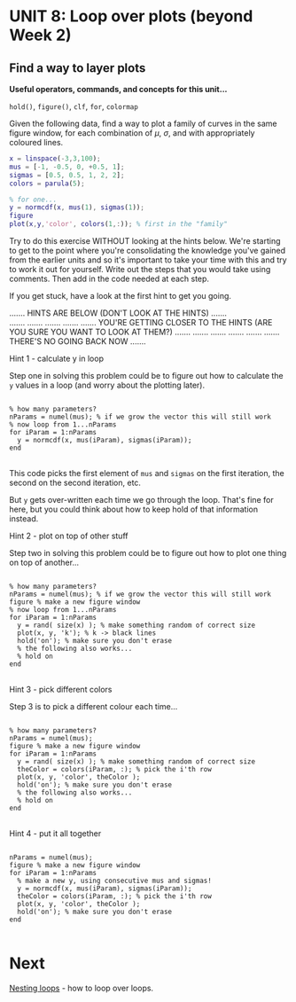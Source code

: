 # UNIT 8: Loop over plots (beyond Week 2)

## Find a way to layer plots

**Useful operators, commands, and concepts for this unit...**

``hold()``, ``figure()``, ``clf``, ``for``, ``colormap``

Given the following data, find a way to plot a family of curves in the same figure window, for each combination of $\mu$, $\sigma$, and with appropriately coloured lines.

```matlab
x = linspace(-3,3,100);
mus = [-1, -0.5, 0, +0.5, 1];
sigmas = [0.5, 0.5, 1, 2, 2];
colors = parula(5);

% for one...
y = normcdf(x, mus(1), sigmas(1));
figure
plot(x,y,'color', colors(1,:)); % first in the "family"
```

Try to do this exercise WITHOUT looking at the hints below. We're starting to get to the point where you're consolidating the knowledge you've gained from the earlier units and so it's important to take your time with this and try to work it out for yourself. Write out the steps that you would take using comments. Then add in the code needed at each step.

If you get stuck, have a look at the first hint to get you going. 

.......
HINTS ARE BELOW (DON'T LOOK AT THE HINTS)
.......<br>
.......
.......
.......
.......
.......
YOU'RE GETTING CLOSER TO THE HINTS (ARE YOU SURE YOU WANT TO LOOK AT THEM?)
.......
.......
.......
.......
.......
.......
THERE'S NO GOING BACK NOW
.......

Hint 1 - calculate y in loop

Step one in solving this problem could be to figure out how to calculate the ``y`` values in a loop (and worry about the plotting later).

<pre>
<code>
% how many parameters?
nParams = numel(mus); % if we grow the vector this will still work
% now loop from 1...nParams
for iParam = 1:nParams
  y = normcdf(x, mus(iParam), sigmas(iParam));
end
</code>
</pre>


This code picks the first element of ``mus`` and ``sigmas`` on the first iteration, the second on the second iteration, etc.

But ``y`` gets over-written each time we go through the loop. That's fine for here, but you could think about how to keep hold of that information instead.
</p></details>

Hint 2 - plot on top of other stuff

Step two in solving this problem could be to figure out how to plot one thing on top of another...

<pre>
<code>
% how many parameters?
nParams = numel(mus); % if we grow the vector this will still work
figure % make a new figure window
% now loop from 1...nParams
for iParam = 1:nParams
  y = rand( size(x) ); % make something random of correct size
  plot(x, y, 'k'); % k -> black lines
  hold('on'); % make sure you don't erase
  % the following also works...
  % hold on
end
</code>
</pre>
  
Hint 3 - pick different colors

Step 3 is to pick a different colour each time...

<pre>
<code>
% how many parameters?
nParams = numel(mus);
figure % make a new figure window
for iParam = 1:nParams
  y = rand( size(x) ); % make something random of correct size
  theColor = colors(iParam, :); % pick the i'th row
  plot(x, y, 'color', theColor );
  hold('on'); % make sure you don't erase
  % the following also works...
  % hold on
end
</code>
</pre>

Hint 4 - put it all together

<pre>
<code>
nParams = numel(mus);
figure % make a new figure window
for iParam = 1:nParams
  % make a new y, using consecutive mus and sigmas!
  y = normcdf(x, mus(iParam), sigmas(iParam));
  theColor = colors(iParam, :); % pick the i'th row
  plot(x, y, 'color', theColor );
  hold('on'); % make sure you don't erase
end
</code>
</pre>

</p></details>

# Next

[Nesting loops](09-nestedLoops.md) - how to loop over loops.
